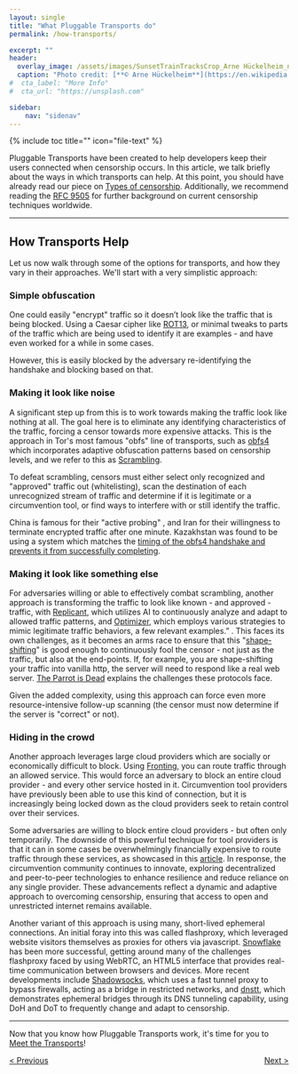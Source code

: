 ```yaml
---
layout: single
title: "What Pluggable Transports do"
permalink: /how-transports/

excerpt: ""
header:
  overlay_image: /assets/images/SunsetTrainTracksCrop_Arne Hückelheim_notify_wikimedia.JPG
  caption: "Photo credit: [**© Arne Hückelheim**](https://en.wikipedia.org/wiki/User:Knipptang)"
#  cta_label: "More Info"
#  cta_url: "https://unsplash.com"

sidebar:
    nav: "sidenav"
---
```


{% include toc title="" icon="file-text" %}

Pluggable Transports have been created to help developers keep their users connected when censorship occurs. In this article, we talk briefly about the ways in which transports can help. At this point, you should have already read our piece on [Types of censorship](/how/). Additionally, we recommend reading the [RFC 9505](https://datatracker.ietf.org/doc/rfc9505) for further background on current censorship techniques worldwide.

----------

## How Transports Help

Let us now walk through some of the options for transports, and how they vary in their approaches.  We'll start with a very simplistic approach:

### Simple obfuscation

One could easily "encrypt" traffic so it doesn’t look like the traffic that is being blocked. Using a Caesar cipher like [ROT13](https://en.wikipedia.org/wiki/ROT13), or minimal tweaks to parts of the traffic which are being used to identify it are examples - and have even worked for a while in some cases.

However, this is easily blocked by the adversary re-identifying the handshake and blocking based on that.

### Making it look like noise

A significant step up from this is to work towards making the traffic look like nothing at all. The goal here is to eliminate any identifying characteristics of the traffic, forcing a censor towards more expensive attacks.  This is the approach in Tor's most famous "obfs" line of transports, such as [obfs4](https://software.pluggabletransports.info/obfs4) which incorporates adaptive obfuscation patterns based on censorship levels, and we refer to this as [Scrambling](/transports/#scrambling).

To defeat scrambling, censors must either select only recognized and "approved" traffic out (whitelisting), scan the destination of each unrecognized stream of traffic and determine if it is legitimate or a circumvention tool, or find ways to interfere with or still identify the traffic.

China is famous for their "active probing" , and Iran for their willingness to terminate encrypted traffic after one minute. Kazakhstan was found to be using a system which matches the [timing of the obfs4 handshake and prevents it from successfully completing](https://bugs.torproject.org/20348).

### Making it look like something else

For adversaries willing or able to effectively combat scrambling, another approach is transforming the traffic to look like known - and approved - traffic, with [Replicant](https://software.pluggabletransports.info/replicant), which utilizes AI to continuously analyze and adapt to allowed traffic patterns, and [Optimizer](https://software.pluggabletransports.info/optimizer), which employs various strategies to mimic legitimate traffic behaviors, a few relevant examples.”
. This faces its own challenges, as it becomes an arms race to ensure that this "[shape-shifting](/transports/#shape-shifting)" is good enough to continuously fool the censor - not just as the traffic, but also at the end-points.  If, for example, you are shape-shifting your traffic into vanilla http, the server will need to respond like a real web server. [The Parrot is Dead](https://www.cs.utexas.edu/~shmat/shmat_oak13parrot.pdf) explains the challenges these protocols face.

Given the added complexity, using this approach can force even more resource-intensive follow-up scanning (the censor must now determine if the server is "correct" or not).

### Hiding in the crowd

Another approach leverages large cloud providers which are socially or economically difficult to block.  Using [Fronting](/transports/#fronting), you can route traffic through an allowed service.  This would force an adversary to block an entire cloud provider - and every other service hosted in it. Circumvention tool providers have previously been able to use this kind of connection, but it is increasingly being locked down as the cloud providers seek to retain control over their services.

Some adversaries are willing to block entire cloud providers - but often only temporarily. The downside of this powerful technique for tool providers is that it can in some cases be overwhelmingly financially expensive to route traffic through these services, as showcased in this [article](https://www.sentinelone.com/blog/privacy-2019-tor-meek-rise-fall-domain-fronting/). In response, the circumvention community continues to innovate, exploring decentralized and peer-to-peer technologies to enhance resilience and reduce reliance on any single provider. These advancements reflect a dynamic and adaptive approach to overcoming censorship, ensuring that access to open and unrestricted internet remains available.

Another variant of this approach is using many, short-lived ephemeral connections.  An initial foray into this was called flashproxy, which leveraged website visitors themselves as proxies for others via javascript.  [Snowflake](https://github.com/keroserene/snowflake) has been more successful, getting around many of the challenges flashproxy faced by using WebRTC, an HTML5 interface that provides real-time communication between browsers and devices. More recent developments include [Shadowsocks](https://software.pluggabletransports.info/shadowsocks), which uses a fast tunnel proxy to bypass firewalls, acting as a bridge in restricted networks, and [dnstt](https://software.pluggabletransports.info/dnstt), which demonstrates ephemeral bridges through its DNS tunneling capability, using DoH and DoT to frequently change and adapt to censorship.




----------

Now that you know how Pluggable Transports work, it's time for you to [Meet the Transports](/transports/)!

<p style="text-align:left;"><a href="/how/">&lt; Previous</a>
<span style="float:right;"><a href="/transports/">Next &gt;</a></span>
</p>
